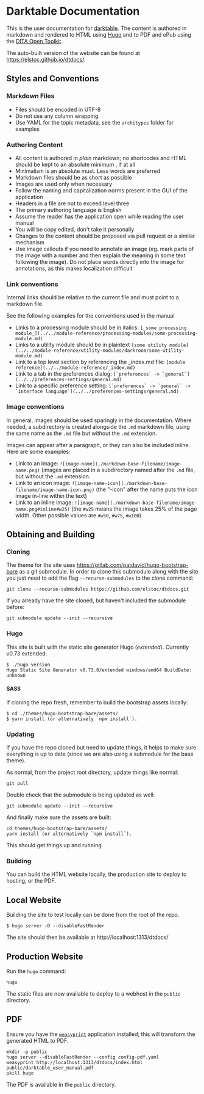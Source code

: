 # Darktable Documentation

This is the user documentation for [darktable](https://darktable.org). The content is authored in markdown and rendered to HTML using [Hugo](https://gohugo.io) and to PDF and ePub using the [DITA Open Toolkit](https://dita-ot.org).

The auto-built version of the website can be found at https://elstoc.github.io/dtdocs/.

## Styles and Conventions

### Markdown Files

- Files should be encoded in UTF-8
- Do not use any column wrapping
- Use YAML for the topic metadata, see the `architypes` folder for examples

### Authoring Content

- All content is authored in *plain*  markdown; no shortcodes and HTML should be kept to an absolute minimum , if at all
- Minimalism is an absolute must. Less words are preferred
- Markdown files should be as short as possible
- Images are used only when necessary
- Follow the naming and capitalization norms present in the GUI of the application
- Headers in a file are not to exceed level three
- The primary authoring language is English
- Assume the reader has the application open while reading the user manual
- You will be copy edited, don't take it personally
- Changes to the content should be proposed via pull request or a similar mechanism
- Use image callouts if you need to annotate an image (eg. mark parts of the image with a number and then explain the meaning in some text following the image). Do not place words directly into the image for annotations, as this makes localization difficult

### Link conventions

Internal links should be relative to the current file and must point to a markdown file.

See the following examples for the conventions used in the manual

- Links to a processing module should be in italics: ``[_some processing module_](../../module-reference/processing-modules/some-processing-module.md)``
- Links to a utility module should be in plaintext ``[some utility module](../../module-reference/utility-modules/darkroom/some-utility-module.md)``
- Link to a top level section by referencing the _index.md file: ``[module reference](../../module-reference/_index.md)``
- Link to a tab in the preferences dialog:  ``[`preferences` -> `general`](../../preferences-settings/general.md)``
- Link to a specific preference setting:  ``[`preferences` -> `general` -> `interface language`](../../preferences-settings/general.md)``

### Image conventions

In general, images should be used sparingly in the documentation. Where needed,
a subdirectory is created alongside the `.md` markdown file, using the same name as the `.md` file but without the `.md` extension.

Images can appear after a paragraph, or they can also be included inline. Here are some examples:

- Link to an image:  ``![image-name](./markdown-base-filename/image-name.png)`` (images are placed in a subdirectory named after the `.md` file, but without the `.md` extension.
- Link to an icon image:  ``![image-name-icon](./markdown-base-filename/image-name-icon.png)`` (the "-icon" after the name puts the icon image in-line within the text)
- Link to an inline image:  ``![image-name](./markdown-base-filename/image-name.png#inline#w25)`` (the `#w25` means the image takes 25% of the page width. Other possible values are `#w50`, `#w75`, `#w100`)

## Obtaining and Building

### Cloning

The theme for the site uses https://gitlab.com/patdavid/hugo-bootstrap-bare as a git submodule.
In order to clone this submodule along with the site you just need to add the flag `--recurse-submodules` to the clone command:

    git clone --recurse-submodules https://github.com/elstoc/dtdocs.git

If you already have the site cloned, but haven't included the submodule before:

    git submodule update --init --recursive


### Hugo

This site is built with the static site generator Hugo (*extended*).
Currently v0.73 extended:
```
$ ./hugo version
Hugo Static Site Generator v0.73.0/extended windows/amd64 BuildDate: unknown
```

#### SASS

If cloning the repo fresh, remember to build the bootstrap assets locally:

```
$ cd ./themes/hugo-bootstrap-bare/assets/
$ yarn install (or alternatively `npm install`).
```

### Updating

If you have the repo cloned but need to update things, it helps to make sure everything is up to date (since we are also using a submodule for the base theme).

As normal, from the project root directory, update things like normal:
```
git pull
```

Double check that the submodule is being updated as well:
```
git submodule update --init --recursive
```

And finally make sure the assets are built:
```
cd themes/hugo-bootstrap-bare/assets/
yarn install (or alternatively `npm install`).
```
This should get things up and running.


### Building

You can build the HTML website locally, the production site to deploy to hosting, or the PDF.

## Local Website

Building the site to test locally can be done from the root of the repo.

```
$ hugo server -D --disableFastRender
```

The site should then be available at http://localhost:1313/dtdocs/

## Production Website

Run the `hugo` command:

```
hugo
```

The static files are now available to deploy to a webhost in the `public` directory.

## PDF

Ensure you have the [`weasyprint`](https://weasyprint.org) application installed; this will transform the generated HTML to PDF.

```
mkdir -p public
hugo server --disableFastRender --config config-pdf.yaml
weasyprint http://localhost:1313/dtdocs/index.html public/darktable_user_manual.pdf
pkill hugo
```

The PDF is available in the `public` directory.
